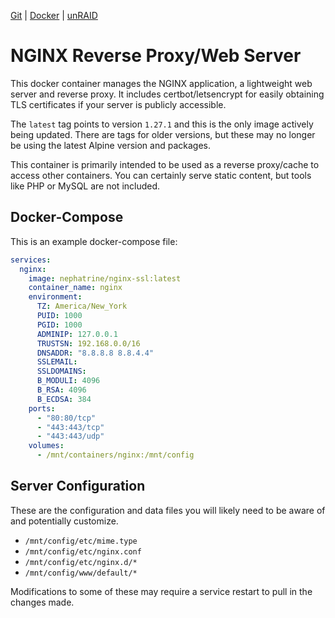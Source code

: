 <!--
SPDX-FileCopyrightText: 2018 - 2024 Daniel Wolf <nephatrine@gmail.com>

SPDX-License-Identifier: ISC
-->

[Git](https://code.nephatrine.net/NephNET/docker-nginx-ssl/src/branch/master) |
[Docker](https://hub.docker.com/r/nephatrine/nginx-ssl/) |
[unRAID](https://code.nephatrine.net/NephNET/unraid-containers)

# NGINX Reverse Proxy/Web Server

This docker container manages the NGINX application, a lightweight web server
and reverse proxy. It includes certbot/letsencrypt for easily obtaining TLS
certificates if your server is publicly accessible.

The `latest` tag points to version `1.27.1` and this is the only image actively
being updated. There are tags for older versions, but these may no longer be
using the latest Alpine version and packages.

This container is primarily intended to be used as a reverse proxy/cache to
access other containers. You can certainly serve static content, but tools like
PHP or MySQL are not included.

## Docker-Compose

This is an example docker-compose file:

```yaml
services:
  nginx:
    image: nephatrine/nginx-ssl:latest
    container_name: nginx
    environment:
      TZ: America/New_York
      PUID: 1000
      PGID: 1000
      ADMINIP: 127.0.0.1
      TRUSTSN: 192.168.0.0/16
      DNSADDR: "8.8.8.8 8.8.4.4"
      SSLEMAIL: 
      SSLDOMAINS: 
      B_MODULI: 4096
      B_RSA: 4096
      B_ECDSA: 384
    ports:
      - "80:80/tcp"
      - "443:443/tcp"
      - "443:443/udp"
    volumes:
      - /mnt/containers/nginx:/mnt/config
```

## Server Configuration

These are the configuration and data files you will likely need to be aware of
and potentially customize.

- `/mnt/config/etc/mime.type`
- `/mnt/config/etc/nginx.conf`
- `/mnt/config/etc/nginx.d/*`
- `/mnt/config/www/default/*`

Modifications to some of these may require a service restart to pull in the
changes made.
